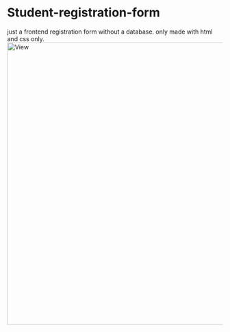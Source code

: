 # Student-registration-form
just a frontend registration form without a database.
only made with html and css only.<img width="1366" height="658" alt="View" src="https://github.com/user-attachments/assets/ced6ed39-b7fd-483a-905d-21d5b424cee4" />
